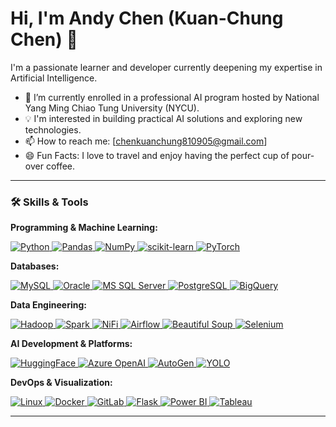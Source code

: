 # Hi, I'm Andy Chen (Kuan-Chung Chen) 👋

I'm a passionate learner and developer currently deepening my expertise in Artificial Intelligence.

- 🌱 I’m currently enrolled in a professional AI program hosted by National Yang Ming Chiao Tung University (NYCU).
- 💡 I'm interested in building practical AI solutions and exploring new technologies.
- 📫 How to reach me: [chenkuanchung810905@gmail.com]
- 😄 Fun Facts: I love to travel and enjoy having the perfect cup of pour-over coffee.

---

### 🛠️ Skills & Tools

**Programming & Machine Learning:**
<p>
    <a href="https://www.python.org" target="_blank"> <img src="https://img.shields.io/badge/Python-3776AB?style=for-the-badge&logo=python&logoColor=white" alt="Python"/> </a>
    <a href="https://pandas.pydata.org/" target="_blank"> <img src="https://img.shields.io/badge/Pandas-150458?style=for-the-badge&logo=pandas&logoColor=white" alt="Pandas"/> </a>
    <a href="https://numpy.org/" target="_blank"> <img src="https://img.shields.io/badge/NumPy-013243?style=for-the-badge&logo=numpy&logoColor=white" alt="NumPy"/> </a>
    <a href="https://scikit-learn.org/" target="_blank"> <img src="https://img.shields.io/badge/scikit_learn-F7931E?style=for-the-badge&logo=scikit-learn&logoColor=white" alt="scikit-learn"/> </a>
    <a href="https://pytorch.org/" target="_blank"> <img src="https://img.shields.io/badge/PyTorch-EE4C2C?style=for-the-badge&logo=pytorch&logoColor=white" alt="PyTorch"/> </a>
</p>

**Databases:**
<p>
    <a href="https://www.mysql.com/" target="_blank"> <img src="https://img.shields.io/badge/MySQL-4479A1?style=for-the-badge&logo=mysql&logoColor=white" alt="MySQL"/> </a>
    <a href="https://www.oracle.com/database/" target="_blank"> <img src="https://img.shields.io/badge/Oracle-F80000?style=for-the-badge&logo=oracle&logoColor=white" alt="Oracle"/> </a>
    <a href="https://www.microsoft.com/sql-server" target="_blank"> <img src="https://img.shields.io/badge/Microsoft_SQL_Server-CC2927?style=for-the-badge&logo=microsoft-sql-server&logoColor=white" alt="MS SQL Server"/> </a>
    <a href="https://www.postgresql.org" target="_blank"> <img src="https://img.shields.io/badge/PostgreSQL-4169E1?style=for-the-badge&logo=postgresql&logoColor=white" alt="PostgreSQL"/> </a>
    <a href="https://cloud.google.com/bigquery" target="_blank"> <img src="https://img.shields.io/badge/Google_BigQuery-4285F4?style=for-the-badge&logo=google-bigquery&logoColor=white" alt="BigQuery"/> </a>
</p>

**Data Engineering:**
<p>
    <a href="https://hadoop.apache.org/" target="_blank"> <img src="https://img.shields.io/badge/Hadoop-66CCFF?style=for-the-badge&logo=apache&logoColor=black" alt="Hadoop"/> </a>
    <a href="https://spark.apache.org/" target="_blank"> <img src="https://img.shields.io/badge/Apache_Spark-E25A1C?style=for-the-badge&logo=apache-spark&logoColor=white" alt="Spark"/> </a>
    <a href="https://nifi.apache.org/" target="_blank"> <img src="https://img.shields.io/badge/Apache_NiFi-7289DA?style=for-the-badge&logo=apache-nifi&logoColor=white" alt="NiFi"/> </a>
    <a href="https://airflow.apache.org/" target="_blank"> <img src="https://img.shields.io/badge/Apache_Airflow-017CEE?style=for-the-badge&logo=apache-airflow&logoColor=white" alt="Airflow"/> </a>
    <a href="https://www.crummy.com/software/BeautifulSoup/bs4/doc/" target="_blank"> <img src="https://img.shields.io/badge/Beautiful_Soup-000000?style=for-the-badge&logo=python&logoColor=white" alt="Beautiful Soup"/> </a>
    <a href="https://www.selenium.dev/" target="_blank"> <img src="https://img.shields.io/badge/Selenium-43B02A?style=for-the-badge&logo=selenium&logoColor=white" alt="Selenium"/> </a>
</p>

**AI Development & Platforms:**
<p>
    <a href="https://huggingface.co/" target="_blank"> <img src="https://img.shields.io/badge/HuggingFace-FFD21E?style=for-the-badge&logo=hugging-face&logoColor=black" alt="HuggingFace"/> </a>
    <a href="https://azure.microsoft.com/en-us/products/ai-services/openai-service" target="_blank"> <img src="https://img.shields.io/badge/Azure_OpenAI-0078D4?style=for-the-badge&logo=microsoft-azure&logoColor=white" alt="Azure OpenAI"/> </a>
    <a href="https://github.com/microsoft/autogen" target="_blank"> <img src="https://img.shields.io/badge/AutoGen-412991?style=for-the-badge&logo=microsoft&logoColor=white" alt="AutoGen"/> </a>
    <a href="https://github.com/ultralytics/ultralytics" target="_blank"> <img src="https://img.shields.io/badge/YOLO-000000?style=for-the-badge&logo=yolo&logoColor=white" alt="YOLO"/> </a>
</p>

**DevOps & Visualization:**
<p>
    <a href="https://www.linux.org/" target="_blank"> <img src="https://img.shields.io/badge/Linux-FCC624?style=for-the-badge&logo=linux&logoColor=black" alt="Linux"/> </a>
    <a href="https://www.docker.com/" target="_blank"> <img src="https://img.shields.io/badge/Docker-2496ED?style=for-the-badge&logo=docker&logoColor=white" alt="Docker"/> </a>
    <a href="https://about.gitlab.com/" target="_blank"> <img src="https://img.shields.io/badge/GitLab-FC6D26?style=for-the-badge&logo=gitlab&logoColor=white" alt="GitLab"/> </a>
    <a href="https://flask.palletsprojects.com/" target="_blank"> <img src="https://img.shields.io/badge/Flask-000000?style=for-the-badge&logo=flask&logoColor=white" alt="Flask"/> </a>
    <a href="https://powerbi.microsoft.com/" target="_blank"> <img src="https://img.shields.io/badge/Power_BI-F2C811?style=for-the-badge&logo=power-bi&logoColor=black" alt="Power BI"/> </a>
    <a href="https://www.tableau.com/" target="_blank"> <img src="https://img.shields.io/badge/Tableau-E97627?style=for-the-badge&logo=tableau&logoColor=white" alt="Tableau"/> </a>
</p>

---
